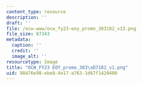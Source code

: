 ```yaml
---
content_type: resource
description: ''
draft: ''
file: /ocw-www/ocw_fy23-eoy_promo_303182_v13.png
file_size: 87343
metadata:
  caption: ''
  credit: ''
  image_alt: ''
resourcetype: Image
title: "OCW_FY23 EOY_promo_303\xD7182_v1.png"
uid: 98476e98-ebe8-4e17-a763-1d67f1420480
---
```

